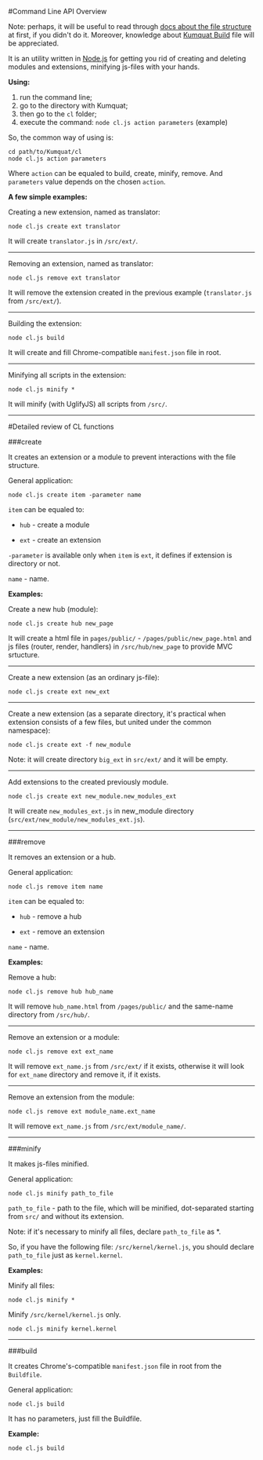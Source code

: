 #Command Line API Overview

Note: perhaps, it will be useful to read through [docs about the file structure]() at first, 
if you didn't do it. Moreover, knowledge about [Kumquat Build]() file will be appreciated.

It is an utility written in [Node.js]() for getting you rid of creating and deleting
modules and extensions, minifying js-files with your hands.

__Using:__

1. run the command line;
2. go to the directory with Kumquat;
3. then go to the `cl` folder;
4. execute the command: `node cl.js action parameters` (example)

So, the common way of using is:

```
cd path/to/Kumquat/cl
node cl.js action parameters
```

Where `action` can be equaled to build, create, minify, remove. And `parameters` value depends on the
chosen `action`.

__A few simple examples:__

Creating a new extension, named as translator:

```
node cl.js create ext translator
```

It will create `translator.js` in `/src/ext/`.

---

Removing an extension, named as translator:

```
node cl.js remove ext translator
```

It will remove the extension created in the previous example (`translator.js` from `/src/ext/`).

---

Building the extension:

```
node cl.js build
```

It will create and fill Chrome-compatible `manifest.json` file in root.

---

Minifying all scripts in the extension:

```
node cl.js minify *
```

It will minify (with UglifyJS) all scripts from `/src/`.

---

#Detailed review of CL functions

###create

It creates an extension or a module to prevent interactions with the file structure.

General application:

```
node cl.js create item -parameter name
```

`item` can be equaled to:

* `hub` - create a module

* `ext` - create an extension

`-parameter` is available only when `item` is `ext`, it defines if extension is directory or not.

`name` - name.

__Examples:__

Create a new hub (module):

```
node cl.js create hub new_page
```

It will create a html file in `pages/public/` - `/pages/public/new_page.html` and js files 
(router, render, handlers) in `/src/hub/new_page` to provide MVC srtucture.

---

Create a new extension (as an ordinary js-file):

```
node cl.js create ext new_ext
```

---

Create a new extension (as a separate directory, it's practical 
when extension consists of a few files, but united under the common namespace):

```
node cl.js create ext -f new_module
```

Note: it will create directory `big_ext` in `src/ext/` and it will be empty.

---

Add extensions to the created previously module.

```
node cl.js create ext new_module.new_modules_ext
```

It will create `new_modules_ext.js` in new_module directory 
(`src/ext/new_module/new_modules_ext.js`).

---

###remove

It removes an extension or a hub.

General application:

```
node cl.js remove item name
```

`item` can be equaled to:

* `hub` - remove a hub

* `ext` - remove an extension

`name` - name.

__Examples:__

Remove a hub:

```
node cl.js remove hub hub_name
```

It will remove `hub_name.html` from `/pages/public/` and the same-name directory from
`/src/hub/`.

---

Remove an extension or a module:

```
node cl.js remove ext ext_name
```

It will remove `ext_name.js` from `/src/ext/` if it exists, otherwise it will look for `ext_name`
directory and remove it, if it exists.

---

Remove an extension from the module:

```
node cl.js remove ext module_name.ext_name
```

It will remove `ext_name.js` from `/src/ext/module_name/`.

---

###minify

It makes js-files minified.

General application:

```
node cl.js minify path_to_file
```

`path_to_file` - path to the file, which will be minified, 
dot-separated starting from `src/` and without its extension.

Note: if it's necessary to minify all files, declare `path_to_file` as *.

So, if you have the following file: `/src/kernel/kernel.js`, you should declare `path_to_file` 
just as `kernel.kernel`.

__Examples:__

Minify all files:

```
node cl.js minify *
```

Minify `/src/kernel/kernel.js` only.

```
node cl.js minify kernel.kernel
```

---

###build

It creates Chrome's-compatible `manifest.json` file in root from the `Buildfile`.

General application:

```
node cl.js build
```

It has no parameters, just fill the Buildfile.

__Example:__

```
node cl.js build
```